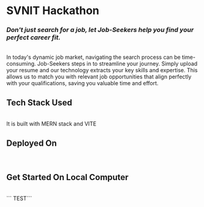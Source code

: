 <h1><b>SVNIT Hackathon</b></h1>
<h3><i>Don't just search for a job, let Job-Seekers help you find your perfect career fit.</i></h3>

<br>
In today's dynamic job market, navigating the search process can be time-consuming. Job-Seekers steps in to streamline your journey. Simply upload your resume and our technology extracts your key skills and expertise. This allows us to match you with relevant job opportunities that align perfectly with your qualifications, saving you valuable time and effort.

<h2><b>Tech Stack Used</b></h2>
<br>
It is built with MERN stack and VITE
<br>
<h2><b>Deployed On</b></h2>

<br>
<h2>Get Started On Local Computer</h2>
<br>
``` TEST```
